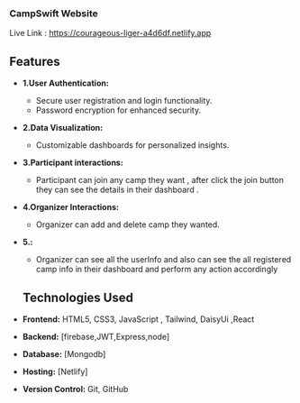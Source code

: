 ### CampSwift Website

Live Link : https://courageous-liger-a4d6df.netlify.app

## Features

- **1.User Authentication:**
  - Secure user registration and login functionality.
  - Password encryption for enhanced security.

- **2.Data Visualization:**
  - Customizable dashboards for personalized insights.

- **3.Participant interactions:**
  - Participant can join any camp they want , after click the join  button they can see the details in their dashboard  .

- **4.Organizer Interactions:**
  - Organizer can add and delete camp they wanted.

- **5.:**

  - Organizer can see all the userInfo and also can see the all registered camp info in their dashboard and perform any action accordingly

  ## Technologies Used

- **Frontend:** HTML5, CSS3, JavaScript , Tailwind, DaisyUi ,React
- **Backend:** [firebase,JWT,Express,node]
- **Database:** [Mongodb]
- **Hosting:** [Netlify]
- **Version Control:** Git, GitHub

  




